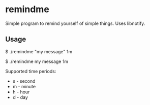 # remindme
Simple program to remind yourself of simple things. Uses libnotify.

## Usage
$ ./remindme "my message" 1m

$ ./remindme my message 1m

Supported time periods:
* s - second
* m - minute
* h - hour
* d - day
